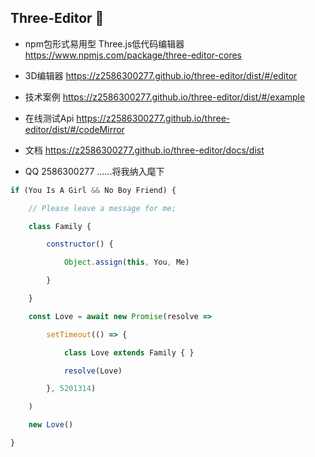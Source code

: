 ## Three-Editor 👋

- npm包形式易用型 Three.js低代码编辑器  https://www.npmjs.com/package/three-editor-cores

- 3D编辑器 https://z2586300277.github.io/three-editor/dist/#/editor

- 技术案例 https://z2586300277.github.io/three-editor/dist/#/example

- 在线测试Api https://z2586300277.github.io/three-editor/dist/#/codeMirror

- 文档 https://z2586300277.github.io/three-editor/docs/dist

- QQ 2586300277  ......将我纳入麾下

```js
if (You Is A Girl && No Boy Friend) {

    // Please leave a message for me;

    class Family {

        constructor() {

            Object.assign(this, You, Me)

        }

    }

    const Love = await new Promise(resolve =>

        setTimeout(() => {

            class Love extends Family { }

            resolve(Love)

        }, 5201314)

    )

    new Love()

}
```
